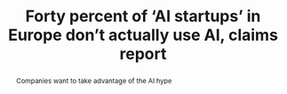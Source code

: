 ---
category: news
title: Forty percent of ‘AI startups’ in Europe don’t actually use AI, claims report
abstract: Companies want to take advantage of the AI hype
publishedDateTime: 2019-03-05T13:14:59Z
sourceUrl: https://www.msn.com/en-us/news/technology/forty-percent-of-ai-startups-in-europe-don-t-actually-use-ai-claims-report/ar-BBUoylZ?
type: article

provider:
  name: The Verge
  id: V_AAnYAn_global
tags:
  - AI

images: 
  - url: https://img-s-msn-com.akamaized.net/tenant/amp/entityid/BBUoABJ.img
    width: 1920
    height: 1080
    quality: 79
    title: Forty percent of ‘AI startups’ in Europe don’t actually use AI, claims report
    attribution: 
    focalRegion:
      x1: 0
      x2: 0
      y1: 0
      y2: 0

---